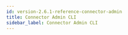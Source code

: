 ```yaml
---
id: version-2.6.1-reference-connector-admin
title: Connector Admin CLI
sidebar_label: Connector Admin CLI
---
```


